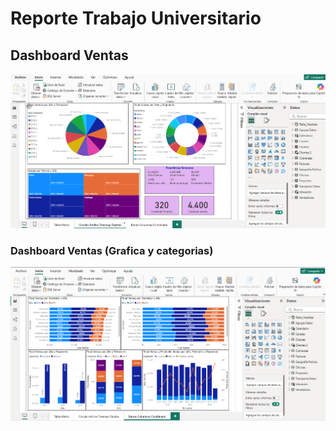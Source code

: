 # Reporte Trabajo Universitario

## Dashboard Ventas

![alt text](image.png)

### Dashboard Ventas (Grafica y categorias)

![alt text](image-1.png)